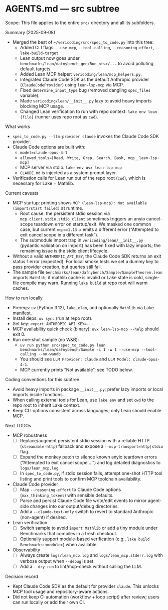 # AGENTS.md — src subtree

Scope: This file applies to the entire `src/` directory and all its subfolders.

Summary (2025-09-08)
- Merged the best of `~/vericoding/src/spec_to_code.py` into this tree:
  - Added CLI flags: `--use-mcp`, `--tool-calling`, `--reasoning-effort`, `--lake-build-target`.
  - Lean output now goes under `benchmarks/lean/dafnybench_gen/Run_<ts>/...` to avoid polluting default targets.
  - Added Lean MCP helper: `vericoding/lean/mcp_helpers.py`.
  - Integrated Claude Code SDK as the default Anthropic provider (`ClaudeCodeProvider`) using `lean-lsp-mcp` via MCP.
  - Fixed `determine_input_type` bug (removed dangling `spec_files` variable).
  - Made `vericoding/lean/__init__.py` lazy to avoid heavy imports blocking MCP usage.
  - Changed Lean verification to run with repo context: `lake env lean {file}` (runner uses repo root as `cwd`).

What works
- `spec_to_code.py --llm-provider claude` invokes the Claude Code SDK provider.
- Claude Code options are built with:
  - `model=claude-opus-4-1`
  - `allowed_tools=[Read, Write, Grep, Search, Bash, mcp__lean-lsp-mcp]`
  - MCP server via stdio: `lake env uvx lean-lsp-mcp`
  - `CLAUDE.md` is injected as a system prompt layer.
- Verification calls for Lean run out of the repo root (`cwd`), which is necessary for Lake + Mathlib.

Current caveats
- MCP startup: printing shows `MCP (lean-lsp-mcp): Not available (import/start failed)` at runtime.
  - Root cause: the persistent stdio session via `mcp.client.stdio.stdio_client` sometimes triggers an anyio cancel-scope teardown error on startup/exit. We masked one common case, but current `mcp==1.13.x` emits a different error (“Attempted to exit cancel scope in a different task”).
  - The submodule import trap in `vericoding/lean/__init__.py` (pydantic validation on import) has been fixed with lazy imports; the remaining issue is the stdio client lifecycle.
- Without a valid `ANTHROPIC_API_KEY`, the Claude Code SDK returns an exit status 1 error (expected). For local smoke tests we set a dummy key to pass provider creation, but queries still fail.
- The sample file `benchmarks/lean/dafnybench/Sample/SampleTheorem.lean` imports `Mathlib`; if mathlib cache is invalid or Lake state is cold, single-file compile may warn. Running `lake build` at repo root will warm caches.

How to run locally
- Prereqs: `uv` (Python 3.12), `lake`, `elan`, and optionally `Mathlib` via Lake manifest.
- Install deps: `uv sync` (run at repo root).
- Set key: `export ANTHROPIC_API_KEY=...`.
- MCP availability quick check (binary): `uvx lean-lsp-mcp --help` should exit 0.
- Run one-shot sample (no W&B):
  - `uv run python src/spec_to_code.py lean benchmarks/lean/dafnybench/Sample -i 1 -w 1 --use-mcp --tool-calling --no-wandb`
  - You should see `LLM Provider: claude` and `LLM Model: claude-opus-4-1`.
  - MCP currently prints “Not available”; see TODO below.

Coding conventions for this subtree
- Avoid heavy imports in package `__init__.py`; prefer lazy imports or local imports inside functions.
- When calling external tools for Lean, use `lake env` and set `cwd` to the repo root to inherit Lake context.
- Keep CLI options consistent across languages; only Lean should enable MCP.

Next TODOs
- MCP robustness
  - [ ] Replace/augment persistent stdio session with a reliable HTTP (`streamable-http`) fallback and expose a `--mcp-transport=http|stdio` flag.
  - [ ] Expand the monkey patch to silence known anyio teardown errors (“Attempted to exit cancel scope ...”) and log detailed diagnostics to `logs/lean_mcp.log`.
  - [ ] In `spec_to_code.py`, if stdio session fails, attempt one-shot HTTP tool listing and print tools to confirm MCP toolchain availability.
- Claude Code provider
  - [ ] Map `--reasoning-effort` to Claude Code options (`max_thinking_tokens`) with sensible defaults.
  - [ ] Parse and persist Claude Code file write/edit events to mirror agent-side changes into our output/debug directories.
  - [ ] Add a `--claude-text-only` switch to revert to standard Anthropic (non-agent) if desired.
- Lean verification
  - [ ] Switch sample to avoid `import Mathlib` or add a tiny module under Benchmarks that compiles in a fresh checkout.
  - [ ] Optionally support module-based verification (e.g., `lake build Benchmarks:<module>`) when available.
- Observability
  - [ ] Always create `logs/lean_mcp.log` and `logs/lean_mcp.stderr.log` with verbose output when `--debug` is set.
  - [ ] Add a `--dry-run` to lint/mcp-check without calling the LLM.

Decision record
- Kept Claude Code SDK as the default for provider `claude`. This unlocks MCP tool usage and repository-aware actions.
- Did not keep CI automation (workflow + loop script) after review; users can run locally or add their own CI.

